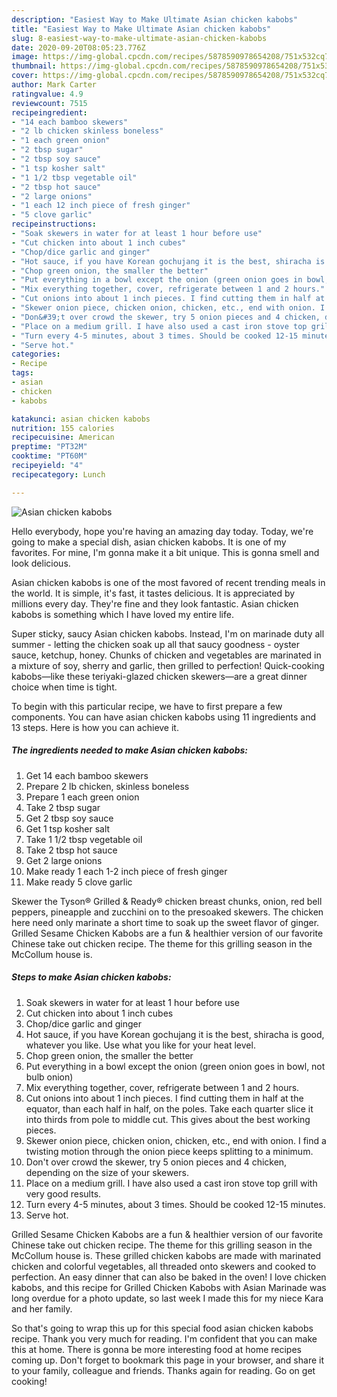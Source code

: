 ```yaml
---
description: "Easiest Way to Make Ultimate Asian chicken kabobs"
title: "Easiest Way to Make Ultimate Asian chicken kabobs"
slug: 8-easiest-way-to-make-ultimate-asian-chicken-kabobs
date: 2020-09-20T08:05:23.776Z
image: https://img-global.cpcdn.com/recipes/5878590978654208/751x532cq70/asian-chicken-kabobs-recipe-main-photo.jpg
thumbnail: https://img-global.cpcdn.com/recipes/5878590978654208/751x532cq70/asian-chicken-kabobs-recipe-main-photo.jpg
cover: https://img-global.cpcdn.com/recipes/5878590978654208/751x532cq70/asian-chicken-kabobs-recipe-main-photo.jpg
author: Mark Carter
ratingvalue: 4.9
reviewcount: 7515
recipeingredient:
- "14 each bamboo skewers"
- "2 lb chicken skinless boneless"
- "1 each green onion"
- "2 tbsp sugar"
- "2 tbsp soy sauce"
- "1 tsp kosher salt"
- "1 1/2 tbsp vegetable oil"
- "2 tbsp hot sauce"
- "2 large onions"
- "1 each 12 inch piece of fresh ginger"
- "5 clove garlic"
recipeinstructions:
- "Soak skewers in water for at least 1 hour before use"
- "Cut chicken into about 1 inch cubes"
- "Chop/dice garlic and ginger"
- "Hot sauce, if you have Korean gochujang it is the best, shiracha is good, whatever you like. Use what you like for your heat level."
- "Chop green onion, the smaller the better"
- "Put everything in a bowl except the onion (green onion goes in bowl, not bulb onion)"
- "Mix everything together, cover, refrigerate between 1 and 2 hours."
- "Cut onions into about 1 inch pieces. I find cutting them in half at the equator, than each half in half, on the poles. Take each quarter slice it into thirds from pole to middle cut. This gives about the best working pieces."
- "Skewer onion piece, chicken onion, chicken, etc., end with onion. I find a twisting motion through the onion piece keeps splitting to a minimum."
- "Don&#39;t over crowd the skewer, try 5 onion pieces and 4 chicken, depending on the size of your skewers."
- "Place on a medium grill. I have also used a cast iron stove top grill with very good results."
- "Turn every 4-5 minutes, about 3 times. Should be cooked 12-15 minutes."
- "Serve hot."
categories:
- Recipe
tags:
- asian
- chicken
- kabobs

katakunci: asian chicken kabobs 
nutrition: 155 calories
recipecuisine: American
preptime: "PT32M"
cooktime: "PT60M"
recipeyield: "4"
recipecategory: Lunch

---
```



![Asian chicken kabobs](https://img-global.cpcdn.com/recipes/5878590978654208/751x532cq70/asian-chicken-kabobs-recipe-main-photo.jpg)

Hello everybody, hope you're having an amazing day today. Today, we're going to make a special dish, asian chicken kabobs. It is one of my favorites. For mine, I'm gonna make it a bit unique. This is gonna smell and look delicious.

Asian chicken kabobs is one of the most favored of recent trending meals in the world. It is simple, it's fast, it tastes delicious. It is appreciated by millions every day. They're fine and they look fantastic. Asian chicken kabobs is something which I have loved my entire life.

Super sticky, saucy Asian chicken kabobs. Instead, I&#39;m on marinade duty all summer - letting the chicken soak up all that saucy goodness - oyster sauce, ketchup, honey. Chunks of chicken and vegetables are marinated in a mixture of soy, sherry and garlic, then grilled to perfection! Quick-cooking kabobs—like these teriyaki-glazed chicken skewers—are a great dinner choice when time is tight.


To begin with this particular recipe, we have to first prepare a few components. You can have asian chicken kabobs using 11 ingredients and 13 steps. Here is how you can achieve it.

<!--inarticleads1-->

##### The ingredients needed to make Asian chicken kabobs:

1. Get 14 each bamboo skewers
1. Prepare 2 lb chicken, skinless boneless
1. Prepare 1 each green onion
1. Take 2 tbsp sugar
1. Get 2 tbsp soy sauce
1. Get 1 tsp kosher salt
1. Take 1 1/2 tbsp vegetable oil
1. Take 2 tbsp hot sauce
1. Get 2 large onions
1. Make ready 1 each 1-2 inch piece of fresh ginger
1. Make ready 5 clove garlic


Skewer the Tyson® Grilled &amp; Ready® chicken breast chunks, onion, red bell peppers, pineapple and zucchini on to the presoaked skewers. The chicken here need only marinate a short time to soak up the sweet flavor of ginger. Grilled Sesame Chicken Kabobs are a fun &amp; healthier version of our favorite Chinese take out chicken recipe. The theme for this grilling season in the McCollum house is. 

<!--inarticleads2-->

##### Steps to make Asian chicken kabobs:

1. Soak skewers in water for at least 1 hour before use
1. Cut chicken into about 1 inch cubes
1. Chop/dice garlic and ginger
1. Hot sauce, if you have Korean gochujang it is the best, shiracha is good, whatever you like. Use what you like for your heat level.
1. Chop green onion, the smaller the better
1. Put everything in a bowl except the onion (green onion goes in bowl, not bulb onion)
1. Mix everything together, cover, refrigerate between 1 and 2 hours.
1. Cut onions into about 1 inch pieces. I find cutting them in half at the equator, than each half in half, on the poles. Take each quarter slice it into thirds from pole to middle cut. This gives about the best working pieces.
1. Skewer onion piece, chicken onion, chicken, etc., end with onion. I find a twisting motion through the onion piece keeps splitting to a minimum.
1. Don&#39;t over crowd the skewer, try 5 onion pieces and 4 chicken, depending on the size of your skewers.
1. Place on a medium grill. I have also used a cast iron stove top grill with very good results.
1. Turn every 4-5 minutes, about 3 times. Should be cooked 12-15 minutes.
1. Serve hot.


Grilled Sesame Chicken Kabobs are a fun &amp; healthier version of our favorite Chinese take out chicken recipe. The theme for this grilling season in the McCollum house is. These grilled chicken kabobs are made with marinated chicken and colorful vegetables, all threaded onto skewers and cooked to perfection. An easy dinner that can also be baked in the oven! I love chicken kabobs, and this recipe for Grilled Chicken Kabobs with Asian Marinade was long overdue for a photo update, so last week I made this for my niece Kara and her family. 

So that's going to wrap this up for this special food asian chicken kabobs recipe. Thank you very much for reading. I'm confident that you can make this at home. There is gonna be more interesting food at home recipes coming up. Don't forget to bookmark this page in your browser, and share it to your family, colleague and friends. Thanks again for reading. Go on get cooking!
